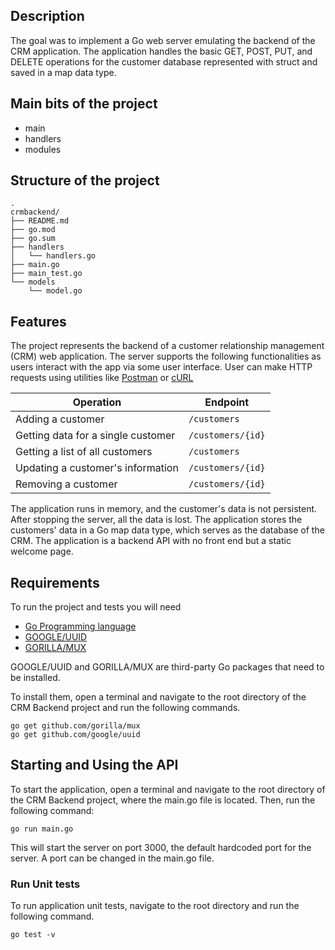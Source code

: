 ## Description
The goal was to implement a Go web server emulating the backend of the CRM application. The application handles the basic GET, POST, PUT, and DELETE operations for the customer database represented with struct and saved in a map data type.

## Main bits of the project
* main
* handlers
* modules

## Structure of the project
```
.
crmbackend/
├── README.md
├── go.mod
├── go.sum
├── handlers
│   └── handlers.go
├── main.go
├── main_test.go
└── models
    └── model.go
```

## Features
The project represents the backend of a customer relationship management (CRM) web application. The server supports the following functionalities as users interact with the app via some user interface. User can make HTTP requests using utilities like [Postman](https://www.postman.com/) or [cURL](https://curl.se/)

| Operation                             | Endpoint          |
| ------------------------------------- | ----------------- |
| Adding a customer                     | `/customers`      |
| Getting data for a single customer    | `/customers/{id}` |
| Getting a list of all customers       | `/customers`      |
| Updating a customer's information     | `/customers/{id}` |
| Removing a customer                   | `/customers/{id}` |

The application runs in memory, and the customer's data is not persistent. After stopping the server, all the data is lost. The application stores the customers' data in a Go map data type, which serves as the database of the CRM. The application is a backend API with no front end but a static welcome page.

## Requirements
To run the project and tests you will need
* [Go Programming language](https://go.dev/doc/install)
* [GOOGLE/UUID](github.com/google/uuid)
* [GORILLA/MUX](github.com/gorilla/mux)

GOOGLE/UUID and GORILLA/MUX are third-party Go packages that need to be installed.

To install them, open a terminal and navigate to the root directory of the CRM Backend project and run the following commands.

```
go get github.com/gorilla/mux
go get github.com/google/uuid
```

## Starting and Using the API
To start the application, open a terminal and navigate to the root directory of the CRM Backend project, where the main.go file is located. Then, run the following command:

```
go run main.go
```

This will start the server on port 3000, the default hardcoded port for the server. A port can be changed in the main.go file.

### Run Unit tests
To run application unit tests, navigate to the root directory and run the following command.

```
go test -v
```
